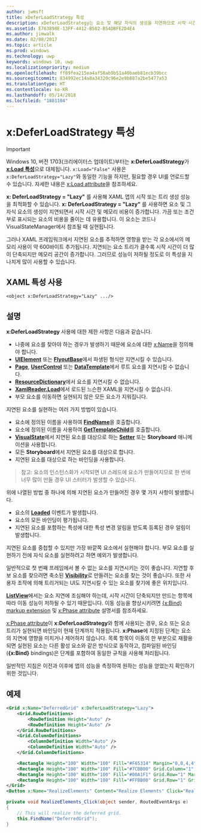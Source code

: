 ```yaml
---
author: jwmsft
title: xDeferLoadStrategy 특성
description: xDeferLoadStrategy는 요소 및 해당 자식의 생성을 지연하므로 시작 시간은 감소하고 메모리 사용량은 약간 늘어납니다. 영향을 받는 각 요소는 메모리 사용량에 약 600바이트를 추가합니다.
ms.assetid: E763898E-13FF-4412-B502-B54DBFE2D4E4
ms.author: jimwalk
ms.date: 02/08/2017
ms.topic: article
ms.prod: windows
ms.technology: uwp
keywords: windows 10, uwp
ms.localizationpriority: medium
ms.openlocfilehash: ff89fea215ea4af58ab9b51a40baeb81ecb39bcc
ms.sourcegitcommit: 834992ec14a8a34320c96e2e9b887a2be5477a53
ms.translationtype: HT
ms.contentlocale: ko-KR
ms.lasthandoff: 05/14/2018
ms.locfileid: "1881104"
---
```

# <a name="xdeferloadstrategy-attribute"></a>x:DeferLoadStrategy 특성

> [!IMPORTANT]
> Windows 10, 버전 1703(크리에이터스 업데이트)부터는 **x:DeferLoadStrategy**가 [**x:Load 특성**](x-load-attribute.md)으로 대체됩니다. `x:Load="False"` 사용은 `x:DeferLoadStrategy="Lazy"`와 동일한 기능을 하지만, 필요할 경우 UI를 언로드할 수 있습니다. 자세한 내용은 [x:Load attribute](x-load-attribute.md)을 참조하세요.

**x: DeferLoadStrategy = "Lazy"** 를 사용해 XAML 앱의 시작 또는 트리 생성 성능을 최적화할 수 있습니다. **x: DeferLoadStrategy = "Lazy"** 를 사용하면 요소 및 그 자식 요소의 생성이 지연되면서 시작 시간 및 메모리 비용이 증가합니다. 가끔 또는 조건부로 표시되는 요소의 비용을 줄이는 데 유용합니다. 이 요소는 코드나 VisualStateManager에서 참조될 때 실현됩니다.

그러나 XAML 프레임워크에서 지연된 요소를 추적하면 영향을 받는 각 요소에서의 메모리 사용이 약 600바이트 추가됩니다. 지연되는 요소 트리가 클수록 시작 시간이 더 많이 단축되지만 메모리 공간이 증가합니다. 그러므로 성능이 저하될 정도로 이 특성을 지나치게 많이 사용할 수 있습니다.

## <a name="xaml-attribute-usage"></a>XAML 특성 사용

``` syntax
<object x:DeferLoadStrategy="Lazy" .../>
```

## <a name="remarks"></a>설명

**x:DeferLoadStrategy** 사용에 대한 제한 사항은 다음과 같습니다.

- 나중에 요소를 찾아야 하는 경우가 발생하기 때문에 요소에 대한 [x:Name](x-name-attribute.md)을 정의해야 합니다.
- [**UIElement**](https://msdn.microsoft.com/library/windows/apps/br208911) 또는 [**FlyoutBase**](https://msdn.microsoft.com/library/windows/apps/dn279249)에서 파생된 형식만 지연시킬 수 있습니다.
- [**Page**](https://msdn.microsoft.com/library/windows/apps/windows.ui.xaml.controls.page), [**UserControl**](https://msdn.microsoft.com/library/windows/apps/windows.ui.xaml.controls.usercontrol) 또는 [**DataTemplate**](https://msdn.microsoft.com/library/windows/apps/br242348)에서 루트 요소를 지연시킬 수 없습니다.
- [**ResourceDictionary**](https://msdn.microsoft.com/library/windows/apps/br208794)에서 요소를 지연시킬 수 없습니다.
- [**XamlReader.Load**](https://msdn.microsoft.com/library/windows/apps/br228048)에서 로드된 느슨한 XAML을 지연시킬 수 없습니다.
- 부모 요소를 이동하면 실현되지 않은 모든 요소가 지워집니다.

지연된 요소를 실현하는 여러 가지 방법이 있습니다.

- 요소에 정의된 이름을 사용하여 [**FindName**](https://msdn.microsoft.com/library/windows/apps/br208715)을 호출합니다.
- 요소에 정의된 이름을 사용하여 [**GetTemplateChild**](https://msdn.microsoft.com/library/windows/apps/br209416)를 호출합니다.
- [**VisualState**](https://msdn.microsoft.com/library/windows/apps/br209007)에서 지연된 요소를 대상으로 하는 [**Setter**](https://msdn.microsoft.com/library/windows/apps/br208817) 또는 **Storyboard** 애니메이션을 사용합니다.
- 모든 **Storyboard**에서 지연된 요소를 대상으로 합니다.
- 지연된 요소를 대상으로 하는 바인딩을 사용합니다.

> 참고: 요소의 인스턴스화가 시작되면 UI 스레드에 요소가 만들어지므로 한 번에 너무 많이 만들 경우 UI 스터터가 발생할 수 있습니다.

위에 나열된 방법 중 하나에 의해 지연된 요소가 만들어진 경우 몇 가지 사항이 발생합니다.

- 요소의 [**Loaded**](https://msdn.microsoft.com/library/windows/apps/br208723) 이벤트가 발생합니다.
- 요소의 모든 바인딩이 평가됩니다.
- 지연된 요소를 포함하는 특성에 대한 특성 변경 알림을 받도록 등록된 경우 알림이 발생합니다.

지연된 요소를 중첩할 수 있지만 가장 바깥쪽 요소에서 실현해야 합니다.  부모 요소를 실현하기 전에 자식 요소를 실현하려고 하면 예외가 발생합니다.

일반적으로 첫 번째 프레임에서 볼 수 없는 요소를 지연시키는 것이 좋습니다. 지연할 후보 요소를 찾으려면 축소된 [**Visibility**](https://msdn.microsoft.com/library/windows/apps/br208992)로 만들려는 요소를 찾는 것이 좋습니다. 또한 사용자 조작에 의해 트리거되는 UI도 지연시킬 수 있는 요소를 찾기에 좋은 위치입니다.

[**ListView**](https://msdn.microsoft.com/library/windows/apps/br242878)에서는 요소 지연에 조심해야 하는데, 시작 시간이 단축되지만 만드는 항목에 따라 이동 성능이 저하될 수 있기 때문입니다. 이동 성능을 향상시키려면 [{x:Bind} markup extension](x-bind-markup-extension.md) 및 [x:Phase attribute](x-phase-attribute.md) 설명서를 참조하세요.

[x:Phase attribute](x-phase-attribute.md)이 **x:DeferLoadStrategy**와 함께 사용되는 경우, 요소 또는 요소 트리가 실현되면 바인딩이 현재 단계까지 적용됩니다. **x:Phase**에 지정된 단계는 요소의 지연에 영향을 미치거나 제어하지 않습니다. 목록 항목이 이동의 한 부분으로 재활용되면 실현된 요소는 다른 활성 요소와 같은 방식으로 동작하고, 컴파일된 바인딩(**{x:Bind}** bindings)은 단계를 포함하여 동일한 규칙을 사용해 처리됩니다.

일반적인 지침은 이전과 이후에 앱의 성능을 측정하여 원하는 성능을 얻었는지 확인하기 위한 것입니다.

## <a name="example"></a>예제

```xml
<Grid x:Name="DeferredGrid" x:DeferLoadStrategy="Lazy">
    <Grid.RowDefinitions>
        <RowDefinition Height="Auto" />
        <RowDefinition Height="Auto" />
    </Grid.RowDefinitions>
    <Grid.ColumnDefinitions>
        <ColumnDefinition Width="Auto" />
        <ColumnDefinition Width="Auto" />
    </Grid.ColumnDefinitions>

    <Rectangle Height="100" Width="100" Fill="#F65314" Margin="0,0,4,4" />
    <Rectangle Height="100" Width="100" Fill="#7CBB00" Grid.Column="1" Margin="4,0,0,4" />
    <Rectangle Height="100" Width="100" Fill="#00A1F1" Grid.Row="1" Margin="0,4,4,0" />
    <Rectangle Height="100" Width="100" Fill="#FFBB00" Grid.Row="1" Grid.Column="1" Margin="4,4,0,0" />
</Grid>
<Button x:Name="RealizeElements" Content="Realize Elements" Click="RealizeElements_Click"/>
```

```csharp
private void RealizeElements_Click(object sender, RoutedEventArgs e)
{
    // This will realize the deferred grid.
    this.FindName("DeferredGrid");
}
```
